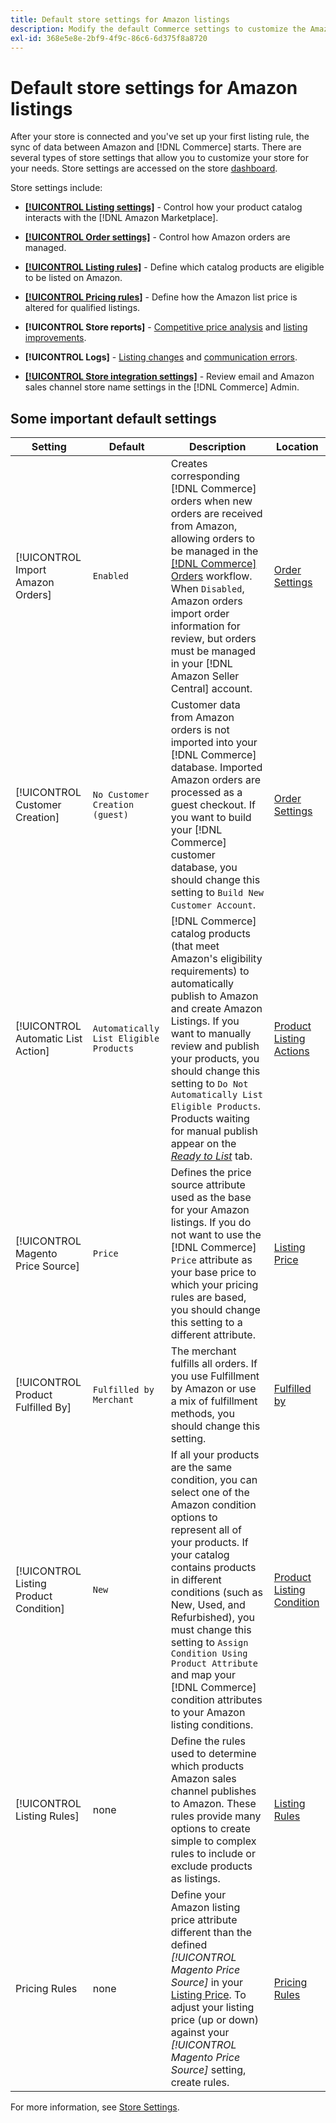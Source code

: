 ```yaml
---
title: Default store settings for Amazon listings
description: Modify the default Commerce settings to customize the Amazon Sales Channel for your store.
exl-id: 368e5e8e-2bf9-4f9c-86c6-6d375f8a8720
---
```

# Default store settings for Amazon listings

After your store is connected and you've set up your first listing rule, the sync of data between Amazon and [!DNL Commerce] starts. There are several types of store settings that allow you to customize your store for your needs. Store settings are accessed on the store [dashboard](./amazon-store-dashboard.md).

Store settings include:

- [**[!UICONTROL Listing settings]**](./listing-settings.md) - Control how your product catalog interacts with the [!DNL Amazon Marketplace].

- [**[!UICONTROL Order settings]**](./order-settings.md) - Control how Amazon orders are managed.

- [**[!UICONTROL Listing rules]**](./listing-rules.md) - Define which catalog products are eligible to be listed on Amazon.

- [**[!UICONTROL Pricing rules]**](./pricing-products.md) - Define how the Amazon list price is altered for qualified listings.

- **[!UICONTROL Store reports]** - [Competitive price analysis](./competitive-price-analysis.md) and [listing improvements](./listing-improvements.md).

- **[!UICONTROL Logs]** - [Listing changes](./listing-changes-log.md) and [communication errors](./communication-errors-log.md).

- [**[!UICONTROL Store integration settings]**](./store-integration-settings.md) - Review email and Amazon sales channel store name settings in the [!DNL Commerce] Admin.

## Some important default settings

|Setting|Default|Description|Location|
|--- |--- |--- |--- |
|[!UICONTROL Import Amazon Orders]|`Enabled`|Creates corresponding [!DNL Commerce] orders when new orders are received from Amazon, allowing orders to be managed in the [[!DNL Commerce] Orders](https://experienceleague.adobe.com/docs/commerce-admin/stores-sales/order-management/orders/orders.html) workflow. When `Disabled`, Amazon orders import order information for review, but orders must be managed in your [!DNL Amazon Seller Central] account.|[Order Settings](./order-settings.md)|
|[!UICONTROL Customer Creation]|`No Customer Creation (guest)`|Customer data from Amazon orders is not imported into your [!DNL Commerce] database. Imported Amazon orders are processed as a guest checkout. If you want to build your [!DNL Commerce] customer database, you should change this setting to `Build New Customer Account`.|[Order Settings](./order-settings.md)|
|[!UICONTROL Automatic List Action]|`Automatically List Eligible Products`|[!DNL Commerce] catalog products (that meet Amazon's eligibility requirements) to automatically publish to Amazon and create Amazon Listings. If you want to manually review and publish your products, you should change this setting to `Do Not Automatically List Eligible Products`. Products waiting for manual publish appear on the [_Ready to List_](./ready-to-list.md) tab.|[Product Listing Actions](./product-listing-actions.md)|
|[!UICONTROL Magento Price Source]|`Price`|Defines the price source attribute used as the base for your Amazon listings. If you do not want to use the [!DNL Commerce] `Price` attribute as your base price to which your pricing rules are based, you should change this setting to a different attribute.|[Listing Price](./listing-price.md)|
|[!UICONTROL Product Fulfilled By]|`Fulfilled by Merchant`|The merchant fulfills all orders. If you use Fulfillment by Amazon or use a mix of fulfillment methods, you should change this setting.|[Fulfilled by](./listing-price.md)|
|[!UICONTROL Listing Product Condition]|`New`|If all your products are the same condition, you can select one of the Amazon condition options to represent all of your products. If your catalog contains products in different conditions (such as New, Used, and Refurbished), you must change this setting to `Assign Condition Using Product Attribute` and map your [!DNL Commerce] condition attributes to your Amazon listing conditions.|[Product Listing Condition](./product-listing-condition.md)|
|[!UICONTROL Listing Rules]|none|Define the rules used to determine which products Amazon sales channel publishes to Amazon. These rules provide many options to create simple to complex rules to include or exclude products as listings.|[Listing Rules](./listing-rules.md)|
|Pricing Rules|none|Define your Amazon listing price attribute different than the defined _[!UICONTROL Magento Price Source]_ in your [Listing Price](./listing-price.md). To adjust your listing price (up or down) against your _[!UICONTROL Magento Price Source]_ setting, create rules.|[Pricing Rules](./pricing-products.md)|

For more information, see [Store Settings](./ob-store-review.md).

